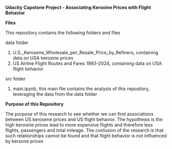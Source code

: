 **Udacity Capstone Project - Associating Kersoine Prices with Flight Behavior**


**Files**
 
 This repository contains the following folders and files

 data folder
 1) U.S._Kerosene_Wholesale_per_Resale_Price_by_Refiners, containing data on USA kerosine prices
 2) US Airline Flight Routes and Fares 1993-2024, containing data on USA flight behavior

 src folder
 1) main.ipynb, this main file contains the analysis of this repository, leveraging the data from the data folder

 **Purpose of this Repository**

 The purpose of this research to see whether we can find associations between US kerosene prices and US flight behavior. The hypothesis is the high kerosine prices lead to more expensive flights and therefore less flights, passengers and total mileage. The conlusion of the research is that such relationships cannot be found and that flight behavior is not inlfuenced by kersone prices